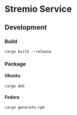 # Stremio Service

## Development

### Build
```
cargo build --release
```

### Package

#### Ubuntu
```
cargo deb
```

#### Fedora
```
cargo generate-rpm
```